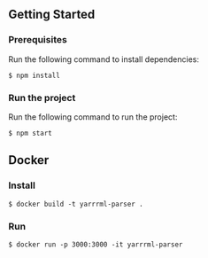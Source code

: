 ## Getting Started

### Prerequisites

Run the following command to install dependencies:

    $ npm install

### Run the project

Run the following command to run the project:

    $ npm start

## Docker

### Install

    $ docker build -t yarrrml-parser .

### Run

    $ docker run -p 3000:3000 -it yarrrml-parser
